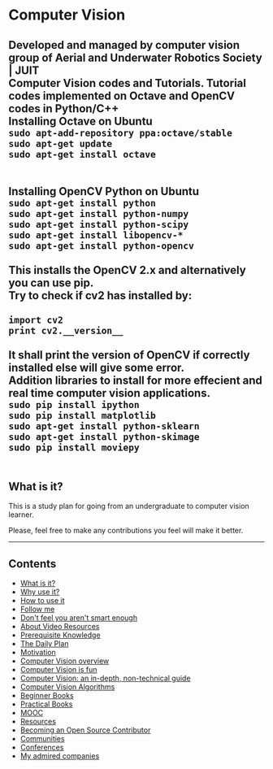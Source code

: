 # Computer Vision 
**Developed and managed by computer vision group of Aerial and Underwater Robotics Society | JUIT**<br>
Computer Vision codes and Tutorials. Tutorial codes implemented on Octave and OpenCV codes in Python/C++
<br>
  **Installing Octave on Ubuntu**<br>
         `sudo apt-add-repository ppa:octave/stable`<br>
         `sudo apt-get update`<br>
         `sudo apt-get install octave`<br>
<br><br>
 **Installing OpenCV Python on Ubuntu**<br>
         `sudo apt-get install python`<br>
         `sudo apt-get install python-numpy`<br> 
         `sudo apt-get install python-scipy`<br>
         `sudo apt-get install libopencv-*`<br>
         `sudo apt-get install python-opencv`<br><br>
This installs the OpenCV 2.x and alternatively you can use pip.<br>
Try to check if cv2 has installed by:<br><br>
          `import cv2`<br>
          `print cv2.__version__`<br><br>
It shall print the version of OpenCV if correctly installed else will give some error.
<br>
**Addition libraries to install for more effecient and real time computer vision applications.**<br>
         `sudo pip install ipython`<br>
         `sudo pip install matplotlib`<br> 
         `sudo apt-get install python-sklearn`<br>
         `sudo apt-get install python-skimage`<br>
         `sudo pip install moviepy`<br><br>
---

## What is it?

This is a study plan for going from an undergraduate to computer vision learner.<br>

Please, feel free to make any contributions you feel will make it better.

---


## Contents

- [What is it?](#what-is-it)
- [Why use it?](#why-use-it)
- [How to use it](#how-to-use-it)
- [Follow me](#follow-me)
- [Don't feel you aren't smart enough](#dont-feel-you-arent-smart-enough)
- [About Video Resources](#about-video-resources)
- [Prerequisite Knowledge](#prerequisite-knowledge)
- [The Daily Plan](#the-daily-plan)
- [Motivation](#motivation)
- [Computer Vision overview](#computer-vision-overview)
- [Computer Vision is fun](#computer-vision-is-fun)
- [Computer Vision: an in-depth, non-technical guide](#computer-vision-an-in-depth-non-technical-guide)
- [Computer Vision Algorithms](#computer-vision-algorithms)
- [Beginner Books](#beginner-books)
- [Practical Books](#practical-books)
- [MOOC](#mooc)
- [Resources](#resources)
- [Becoming an Open Source Contributor](#becoming-an-open-source-contributor)
- [Communities](#communities)
- [Conferences](#conferences)
- [My admired companies](#my-admired-companies)

